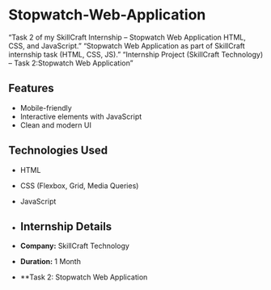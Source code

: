 # Stopwatch-Web-Application
“Task 2 of my SkillCraft Internship – Stopwatch Web Application HTML, CSS, and JavaScript.”  “Stopwatch Web Application as part of SkillCraft internship task (HTML, CSS, JS).”  “Internship Project (SkillCraft Technology) – Task 2:Stopwatch Web Application”

##  Features
- Mobile-friendly  
- Interactive elements with JavaScript  
- Clean and modern UI  

## Technologies Used
- HTML  
- CSS (Flexbox, Grid, Media Queries)  
- JavaScript

- ##  Internship Details
- **Company:** SkillCraft Technology  
- **Duration:** 1 Month  
- **Task 2:  Stopwatch Web Application
